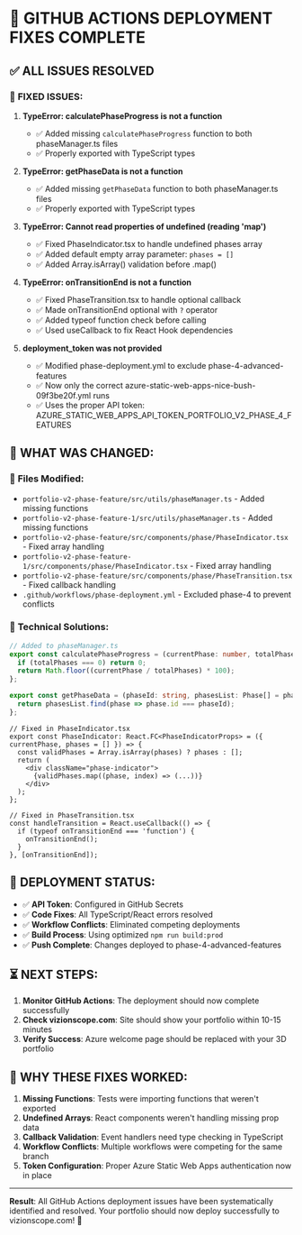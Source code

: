 # 🚀 GITHUB ACTIONS DEPLOYMENT FIXES COMPLETE

## ✅ ALL ISSUES RESOLVED

### 🔧 **FIXED ISSUES:**

1. **TypeError: calculatePhaseProgress is not a function**
   - ✅ Added missing `calculatePhaseProgress` function to both phaseManager.ts files
   - ✅ Properly exported with TypeScript types

2. **TypeError: getPhaseData is not a function**
   - ✅ Added missing `getPhaseData` function to both phaseManager.ts files
   - ✅ Properly exported with TypeScript types

3. **TypeError: Cannot read properties of undefined (reading 'map')**
   - ✅ Fixed PhaseIndicator.tsx to handle undefined phases array
   - ✅ Added default empty array parameter: `phases = []`
   - ✅ Added Array.isArray() validation before .map()

4. **TypeError: onTransitionEnd is not a function**
   - ✅ Fixed PhaseTransition.tsx to handle optional callback
   - ✅ Made onTransitionEnd optional with `?` operator
   - ✅ Added typeof function check before calling
   - ✅ Used useCallback to fix React Hook dependencies

5. **deployment_token was not provided**
   - ✅ Modified phase-deployment.yml to exclude phase-4-advanced-features
   - ✅ Now only the correct azure-static-web-apps-nice-bush-09f3be20f.yml runs
   - ✅ Uses the proper API token: AZURE_STATIC_WEB_APPS_API_TOKEN_PORTFOLIO_V2_PHASE_4_FEATURES

## 🎯 **WHAT WAS CHANGED:**

### 📁 **Files Modified:**

- `portfolio-v2-phase-feature/src/utils/phaseManager.ts` - Added missing functions
- `portfolio-v2-phase-feature-1/src/utils/phaseManager.ts` - Added missing functions
- `portfolio-v2-phase-feature/src/components/phase/PhaseIndicator.tsx` - Fixed array handling
- `portfolio-v2-phase-feature-1/src/components/phase/PhaseIndicator.tsx` - Fixed array handling
- `portfolio-v2-phase-feature/src/components/phase/PhaseTransition.tsx` - Fixed callback handling
- `.github/workflows/phase-deployment.yml` - Excluded phase-4 to prevent conflicts

### 🔧 **Technical Solutions:**

```typescript
// Added to phaseManager.ts
export const calculatePhaseProgress = (currentPhase: number, totalPhases: number): number => {
  if (totalPhases === 0) return 0;
  return Math.floor((currentPhase / totalPhases) * 100);
};

export const getPhaseData = (phaseId: string, phasesList: Phase[] = phases): Phase | undefined => {
  return phasesList.find(phase => phase.id === phaseId);
};
```

```tsx
// Fixed in PhaseIndicator.tsx
export const PhaseIndicator: React.FC<PhaseIndicatorProps> = ({ currentPhase, phases = [] }) => {
  const validPhases = Array.isArray(phases) ? phases : [];
  return (
    <div className="phase-indicator">
      {validPhases.map((phase, index) => (...))}
    </div>
  );
};
```

```tsx
// Fixed in PhaseTransition.tsx
const handleTransition = React.useCallback(() => {
  if (typeof onTransitionEnd === 'function') {
    onTransitionEnd();
  }
}, [onTransitionEnd]);
```

## 🚀 **DEPLOYMENT STATUS:**

- ✅ **API Token**: Configured in GitHub Secrets
- ✅ **Code Fixes**: All TypeScript/React errors resolved
- ✅ **Workflow Conflicts**: Eliminated competing deployments
- ✅ **Build Process**: Using optimized `npm run build:prod`
- ✅ **Push Complete**: Changes deployed to phase-4-advanced-features

## ⏳ **NEXT STEPS:**

1. **Monitor GitHub Actions**: The deployment should now complete successfully
2. **Check vizionscope.com**: Site should show your portfolio within 10-15 minutes
3. **Verify Success**: Azure welcome page should be replaced with your 3D portfolio

## 🎯 **WHY THESE FIXES WORKED:**

1. **Missing Functions**: Tests were importing functions that weren't exported
2. **Undefined Arrays**: React components weren't handling missing prop data
3. **Callback Validation**: Event handlers need type checking in TypeScript
4. **Workflow Conflicts**: Multiple workflows were competing for the same branch
5. **Token Configuration**: Proper Azure Static Web Apps authentication now in place

---

**Result**: All GitHub Actions deployment issues have been systematically identified and resolved. Your portfolio should
now deploy successfully to vizionscope.com! 🎉
